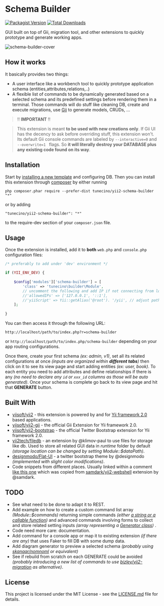 Schema Builder
==============
[![Packagist Version](https://img.shields.io/packagist/v/tunecino/yii2-schema-builder.svg?style=flat-square)](https://packagist.org/packages/tunecino/yii2-schema-builder)
[![Total Downloads](https://img.shields.io/packagist/dt/tunecino/yii2-schema-builder.svg?style=flat-square)](https://packagist.org/packages/tunecino/yii2-schema-builder)

GUI built on top of Gii, migration tool, and other extensions to quickly prototype and generate working apps.

![schema-builder-cover](https://user-images.githubusercontent.com/5133397/26989909-c72f10f8-4d4c-11e7-897f-0a8d06000d46.png)


How it works 
------------
It basically provides two things:

 - A user interface like a workbench tool to quickly prototype application schema (entities,attributes,relations,..)
 - A flexible list of commands to be dynamically generated based on a selected schema and its predefined settings before rendering them in a terminal. Those commands will do stuff like cleaning DB, create and execute migrations, use [Gii](https://github.com/yiisoft/yii2-gii) to generate models, CRUDs, ...


> :bangbang: **IMPORTANT** :bangbang: 

> This extension is meant **to be used with new creations only**. If Gii UI has the decency to ask before overriding stuff, this extension won't. Its default Gii console commands are labeled by  `--interactive=0` and `--overwrite=1 ` flags. So **it will literally destroy your DATABASE plus any existing code found on its way**.


 Installation
------------

Start by [installing a new template](http://www.yiiframework.com/doc-2.0/guide-start-installation.html) and configuring DB. Then you can install this extension through [composer](http://getcomposer.org/download/) by either running

```
php composer.phar require --prefer-dist tunecino/yii2-schema-builder "*"
```

or by adding

```
"tunecino/yii2-schema-builder": "*"
```

to the require-dev section of your `composer.json` file.


Usage
-----

Once the extension is installed, add it to **both** `web.php` and `console.php` configuration files:

```php
/* preferably to add under 'dev' environment */

if (YII_ENV_DEV) {
   
    $config['modules']['schema-builder'] = [
        'class' => 'tunecino\builder\Module',
        // uncomment the following and add IP if not connecting from localhost.
        //'allowedIPs' => ['127.0.0.1', '::1'],
        //'yiiScript' => Yii::getAlias('@root'). '/yii', // adjust path to point to your ./yii script
    ];
    
}
```

You can then access it through the following URL:
```
http://localhost/path/to/index.php?r=schema-builder
```
or `http://localhost/path/to/index.php/schema-builder` depending on your app routing configurations.

Once there, create your first schema *(ex: admin, v1)*, set all its related configurations at once *(inputs are organized within **different tabs**)* then click on it to see its view page and start adding entities *(ex: user, book)*. To each entity you need to add attributes and define relationships if there is any *(no need to declare any  `id` or `xxx_id`  columns as those will be auto generated)*. Once your schema is complete go back to its view page and hit that **GENERATE** button.

 Built With
------------

 - [yiisoft/yii2](https://github.com/yiisoft/yii2)  -  this extension is powered by and for [Yii framework 2.0](http://www.yiiframework.com/) based applications.
 - [yiisoft/yii2-gii](https://github.com/yiisoft/yii2-gii) - the official Gii Extension for Yii framework 2.0.
 - [yiisoft/yii2-bootstrap](https://github.com/yiisoft/yii2-bootstrap) - the official Twitter Bootstrap extension for Yii framework 2.0.
 - [yii2tech/filedb](https://github.com/yii2tech/filedb) - an extension by @klimov-paul to use files for storage like db. Used to store all related GUI data in *runtime* folder by default *(storage location can be changed by setting Module::$dataPath)*.
 - [designmodo/Flat-UI](https://github.com/designmodo/Flat-UI) - a twitter bootstrap theme by @designmodo *(implemented with slight color modifications)*.
 - Code snippets from different places. Usually linked within a comment [like this one](https://github.com/tunecino/yii2-schema-builder/blob/f56d61bbcfdd94d243002e1716b9a517a3d7791a/controllers/DefaultController.php#L299) which was copied from [samdark/yii2-webshell](https://github.com/samdark/yii2-webshell) extension by @samdark.


TODO
-----
 
 - See what need to be done to adapt it to REST.
 - Add example on how to create a custom command list array *(Module::$commands)* returning simple commands *(either [a string or a callable function](https://github.com/tunecino/yii2-schema-builder/blob/f56d61bbcfdd94d243002e1716b9a517a3d7791a/models/Schema.php#L53))* and advanced commands involving forms to collect and store related setting inputs *(array representing a [Generator class](https://github.com/tunecino/yii2-schema-builder/blob/f56d61bbcfdd94d243002e1716b9a517a3d7791a/Module.php#L56))* .
 - Code need more care: documentation.
 - Add command for a console app or map it to existing extension *(if there are any)* that uses Faker to fill DB with some dump data.
 - Add diagram generator to preview a selected schema *(probably using [skanaar/nomnoml](https://github.com/skanaar/nomnoml) or equivalent)*
 - See if rebuild from scratch on each GENERATE could be avoided *(probably introducing a new list of commands to use [bizley/yii2-migration](https://github.com/bizley/yii2-migration) as alternative)*.

License
------------
This project is licensed under the MIT License - see the [LICENSE.md](https://raw.githubusercontent.com/tunecino/yii2-schema-builder/master/LICENSE.md) file for details.
